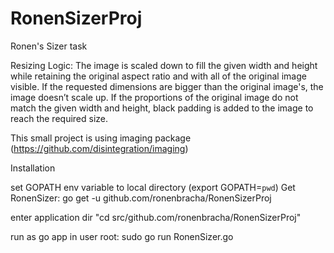 # RonenSizerProj
Ronen's Sizer task

Resizing Logic: 
The image is scaled down to fill the given width and height while retaining the
original aspect ratio and with all of the original image visible. If the requested
dimensions are bigger than the original image&#39;s, the image doesn’t scale up. If
the proportions of the original image do not match the given width and height,
black padding is added to the image to reach the required size.

This small project is using imaging package (https://github.com/disintegration/imaging)

Installation

set GOPATH env variable to local directory (export GOPATH=`pwd`)
Get RonenSizer:
go get -u github.com/ronenbracha/RonenSizerProj

enter application dir "cd src/github.com/ronenbracha/RonenSizerProj"

run as go app in user root:
sudo go run RonenSizer.go
